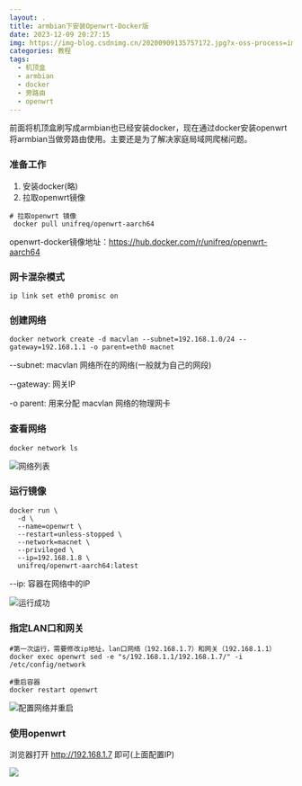 ```yaml
---
layout: .
title: armbian下安装Openwrt-Docker版
date: 2023-12-09 20:27:15
img: https://img-blog.csdnimg.cn/20200909135757172.jpg?x-oss-process=image/watermark,type_ZmFuZ3poZW5naGVpdGk,shadow_10,text_aHR0cHM6Ly9ibG9nLmNzZG4ubmV0L2NoZWVuYmVl,size_16,color_FFFFFF,t_70#pic_center
categories: 教程
tags:
  - 机顶盒
  - armbian
  - docker
  - 旁路由
  - openwrt
---
```


前面将机顶盒刷写成armbian也已经安装docker，现在通过docker安装openwrt将armbian当做旁路由使用。主要还是为了解决家庭局域网爬梯问题。

### 准备工作
1. 安装docker(略)
2. 拉取openwrt镜像

```shell
# 拉取openwrt 镜像
 docker pull unifreq/openwrt-aarch64
```
openwrt-docker镜像地址：https://hub.docker.com/r/unifreq/openwrt-aarch64


### 网卡混杂模式

```shell
ip link set eth0 promisc on
```

### 创建网络
```
docker network create -d macvlan --subnet=192.168.1.0/24 --gateway=192.168.1.1 -o parent=eth0 macnet
```

--subnet: macvlan 网络所在的网络(一般就为自己的网段)

--gateway: 网关IP

-o parent: 用来分配 macvlan 网络的物理网卡

### 查看网络
```shell
docker network ls
```
![网络列表](https://e0180ed0.picture-bed-8ov.pages.dev/file/20804a816929d345a33e7.png)


### 运行镜像
```shell
docker run \
  -d \
  --name=openwrt \
  --restart=unless-stopped \
  --network=macnet \
  --privileged \
  --ip=192.168.1.8 \
  unifreq/openwrt-aarch64:latest
```
--ip: 容器在网络中的IP

![运行成功](https://e0180ed0.picture-bed-8ov.pages.dev/file/785d255759cf3636e6854.jpg)

### 指定LAN口和网关

```shell
#第一次运行，需要修改ip地址，lan口网络（192.168.1.7）和网关（192.168.1.1）
docker exec openwrt sed -e "s/192.168.1.1/192.168.1.7/" -i /etc/config/network

#重启容器
docker restart openwrt
```
![配置网络并重启](https://e0180ed0.picture-bed-8ov.pages.dev/file/10a33fedb89351532e579.jpg)


### 使用openwrt
浏览器打开 http://192.168.1.7 即可(上面配置IP)

![](https://file.mlapp.cn/usr/uploads/2019/10/1570427399298.png)






